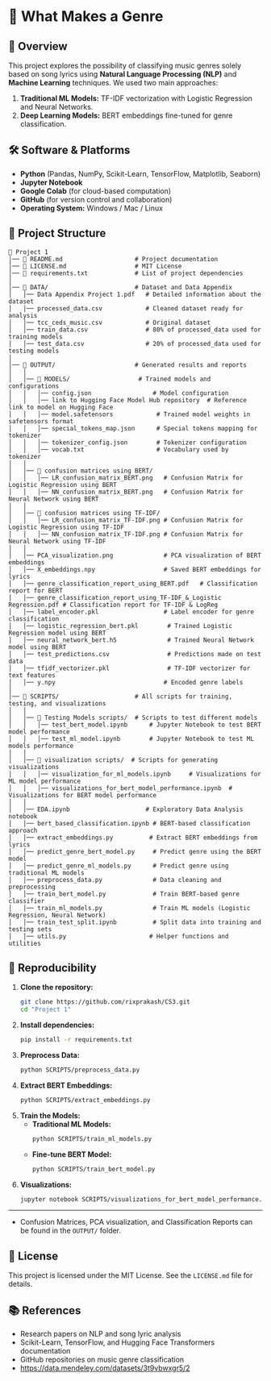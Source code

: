 # 🎵 What Makes a Genre

## 📌 Overview
This project explores the possibility of classifying music genres solely based on song lyrics using **Natural Language Processing (NLP)** and **Machine Learning** techniques. We used two main approaches:
1. **Traditional ML Models:** TF-IDF vectorization with Logistic Regression and Neural Networks.
2. **Deep Learning Models:** BERT embeddings fine-tuned for genre classification.

## 🛠️ Software & Platforms
- **Python** (Pandas, NumPy, Scikit-Learn, TensorFlow, Matplotlib, Seaborn)
- **Jupyter Notebook**
- **Google Colab** (for cloud-based computation)
- **GitHub** (for version control and collaboration)
- **Operating System:** Windows / Mac / Linux

## 📁 Project Structure
```
📂 Project 1
│── 📄 README.md                    # Project documentation
│── 📄 LICENSE.md                   # MIT License
│── 📄 requirements.txt             # List of project dependencies
│
│── 📂 DATA/                        # Dataset and Data Appendix
│   │── Data Appendix Project 1.pdf   # Detailed information about the dataset
│   │── processed_data.csv            # Cleaned dataset ready for analysis
│   │── tcc_ceds_music.csv            # Original dataset
│   │── train_data.csv                # 80% of processed_data used for training models
│   │── test_data.csv                 # 20% of processed_data used for testing models
│
│── 📂 OUTPUT/                      # Generated results and reports
│   │
│   │── 📂 MODELS/                   # Trained models and configurations
│   │   │── config.json                 # Model configuration
│   │   │── link to Hugging Face Model Hub repository  # Reference link to model on Hugging Face
│   │   │── model.safetensors            # Trained model weights in safetensors format
│   │   │── special_tokens_map.json      # Special tokens mapping for tokenizer
│   │   │── tokenizer_config.json        # Tokenizer configuration
│   │   │── vocab.txt                    # Vocabulary used by tokenizer
│   │
│   │── 📂 confusion matrices using BERT/
│   │   │── LR_confusion_matrix_BERT.png   # Confusion Matrix for Logistic Regression using BERT
│   │   │── NN_confusion_matrix_BERT.png   # Confusion Matrix for Neural Network using BERT
│   │
│   │── 📂 confusion matrices using TF-IDF/
│   │   │── LR_confusion_matrix_TF-IDF.png # Confusion Matrix for Logistic Regression using TF-IDF
│   │   │── NN_confusion_matrix_TF-IDF.png # Confusion Matrix for Neural Network using TF-IDF
│   │
│   │── PCA_visualization.png              # PCA visualization of BERT embeddings
│   │── X_embeddings.npy                   # Saved BERT embeddings for lyrics
│   │── genre_classification_report_using_BERT.pdf   # Classification report for BERT
│   │── genre_classification_report_using_TF-IDF_&_Logistic Regression.pdf # Classification report for TF-IDF & LogReg
│   │── label_encoder.pkl                  # Label encoder for genre classification
│   │── logistic_regression_bert.pkl        # Trained Logistic Regression model using BERT
│   │── neural_network_bert.h5              # Trained Neural Network model using BERT
│   │── test_predictions.csv                # Predictions made on test data
│   │── tfidf_vectorizer.pkl                # TF-IDF vectorizer for text features
│   │── y.npy                              # Encoded genre labels
│
│── 📂 SCRIPTS/                     # All scripts for training, testing, and visualizations
│   │
│   │── 📂 Testing Models scripts/  # Scripts to test different models
│   │   │── test_bert_model.ipynb      # Jupyter Notebook to test BERT model performance
│   │   │── test_ml_model.ipynb        # Jupyter Notebook to test ML models performance
│   │
│   │── 📂 visualization scripts/  # Scripts for generating visualizations
│   │   │── visualization_for_ml_models.ipynb     # Visualizations for ML model performance
│   │   │── visualizations_for_bert_model_performance.ipynb  # Visualizations for BERT model performance
│   │
│   │── EDA.ipynb                     # Exploratory Data Analysis notebook
│   │── bert_based_classification.ipynb # BERT-based classification approach
│   │── extract_embeddings.py          # Extract BERT embeddings from lyrics
│   │── predict_genre_bert_model.py     # Predict genre using the BERT model
│   │── predict_genre_ml_models.py      # Predict genre using traditional ML models
│   │── preprocess_data.py              # Data cleaning and preprocessing
│   │── train_bert_model.py             # Train BERT-based genre classifier
│   │── train_ml_models.py              # Train ML models (Logistic Regression, Neural Network)
│   │── train_test_split.ipynb          # Split data into training and testing sets
│   │── utils.py                       # Helper functions and utilities

```

## 🔄 Reproducibility
1. **Clone the repository:**
   ```bash
   git clone https://github.com/rixprakash/CS3.git
   cd "Project 1"
   ```
2. **Install dependencies:**
   ```bash
   pip install -r requirements.txt
   ```
3. **Preprocess Data:**
   ```bash
   python SCRIPTS/preprocess_data.py
   ```
4. **Extract BERT Embeddings:**
   ```bash
   python SCRIPTS/extract_embeddings.py
   ```
5. **Train the Models:**
   - **Traditional ML Models:**
     ```bash
     python SCRIPTS/train_ml_models.py
     ```
   - **Fine-tune BERT Model:**
     ```bash
     python SCRIPTS/train_bert_model.py
     ```
6. **Visualizations:**
   ```bash
   jupyter notebook SCRIPTS/visualizations_for_bert_model_performance.ipynb
   ```

---
   - Confusion Matrices, PCA visualization, and Classification Reports can be found in the `OUTPUT/` folder.

## 📜 License
This project is licensed under the MIT License. See the `LICENSE.md` file for details.

## 📚 References
- Research papers on NLP and song lyric analysis
- Scikit-Learn, TensorFlow, and Hugging Face Transformers documentation
- GitHub repositories on music genre classification
- https://data.mendeley.com/datasets/3t9vbwxgr5/2
